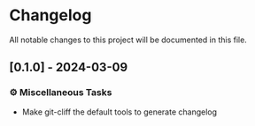 # Changelog

All notable changes to this project will be documented in this file.

## [0.1.0] - 2024-03-09

### ⚙️ Miscellaneous Tasks

- Make git-cliff the default tools to generate changelog

<!-- generated by git-cliff -->
